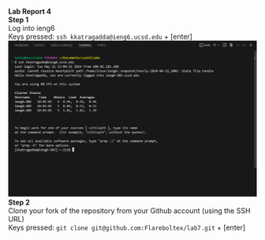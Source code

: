 <b>Lab Report 4 <br></b>
<b>Step 1 <br></b>
Log into ieng6 <br>
Keys pressed: `ssh kkatragadda@ieng6.ucsd.edu` + [enter]<br>
![Image](LB-RP-4-1.png)<br>
<b>Step 2 <br></b>
Clone your fork of the repository from your Github account (using the SSH URL)<br>
Keys pressed: `git clone git@github.com:Flareboltex/lab7.git` + [enter]<br>
